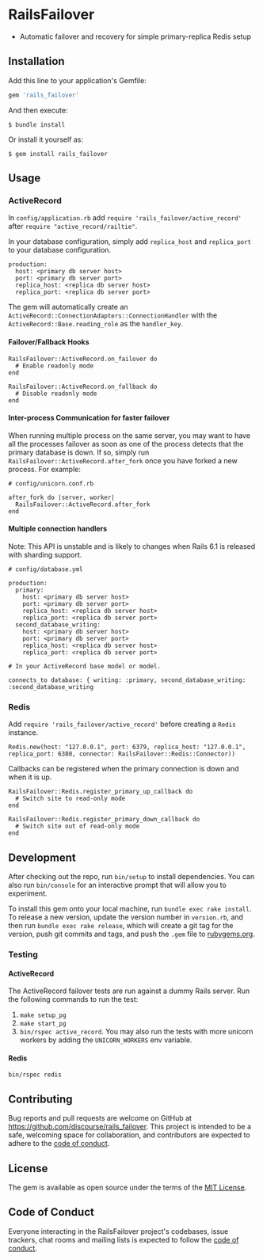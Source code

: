 # RailsFailover

* Automatic failover and recovery for simple primary-replica Redis setup

## Installation

Add this line to your application's Gemfile:

```ruby
gem 'rails_failover'
```

And then execute:

    $ bundle install

Or install it yourself as:

    $ gem install rails_failover

## Usage

### ActiveRecord

In `config/application.rb` add `require 'rails_failover/active_record'` after `require "active_record/railtie"`.

In your database configuration, simply add `replica_host` and `replica_port` to your database configuration.

```
production:
  host: <primary db server host>
  port: <primary db server port>
  replica_host: <replica db server host>
  replica_port: <replica db server port>
```

The gem will automatically create an `ActiveRecord::ConnectionAdapters::ConnectionHandler` with the `ActiveRecord::Base.reading_role` as the `handler_key`.

#### Failover/Fallback Hooks

```
RailsFailover::ActiveRecord.on_failover do
  # Enable readonly mode
end

RailsFailover::ActiveRecord.on_fallback do
  # Disable readonly mode
end
```

#### Inter-process Communication for faster failover

When running multiple process on the same server, you may want to have all the processes failover as soon as one of the process detects that the primary database is down. If so, simply run `RailsFailover::ActiveRecord.after_fork` once you have forked a new process. For example:

```
# config/unicorn.conf.rb

after_fork do |server, worker|
  RailsFailover::ActiveRecord.after_fork
end
```

#### Multiple connection handlers

Note: This API is unstable and is likely to changes when Rails 6.1 is released with sharding support.

```
# config/database.yml

production:
  primary:
    host: <primary db server host>
    port: <primary db server port>
    replica_host: <replica db server host>
    replica_port: <replica db server port>
  second_database_writing:
    host: <primary db server host>
    port: <primary db server port>
    replica_host: <replica db server host>
    replica_port: <replica db server port>

# In your ActiveRecord base model or model.

connects_to database: { writing: :primary, second_database_writing: :second_database_writing
```

### Redis

Add `require 'rails_failover/active_record'` before creating a `Redis` instance.

```
Redis.new(host: "127.0.0.1", port: 6379, replica_host: "127.0.0.1", replica_port: 6380, connector: RailsFailover::Redis::Connector))
```

Callbacks can be registered when the primary connection is down and when it is up.


```
RailsFailover::Redis.register_primary_up_callback do
  # Switch site to read-only mode
end

RailsFailover::Redis.register_primary_down_callback do
  # Switch site out of read-only mode
end
```

## Development

After checking out the repo, run `bin/setup` to install dependencies. You can also run `bin/console` for an interactive prompt that will allow you to experiment.

To install this gem onto your local machine, run `bundle exec rake install`. To release a new version, update the version number in `version.rb`, and then run `bundle exec rake release`, which will create a git tag for the version, push git commits and tags, and push the `.gem` file to [rubygems.org](https://rubygems.org).

### Testing

#### ActiveRecord

The ActiveRecord failover tests are run against a dummy Rails server. Run the following commands to run the test:

1. `make setup_pg`
1. `make start_pg`
1. `bin/rspec active_record`. You may also run the tests with more unicorn workers by adding the `UNICORN_WORKERS` env variable.

#### Redis

`bin/rspec redis`

## Contributing

Bug reports and pull requests are welcome on GitHub at https://github.com/discourse/rails_failover. This project is intended to be a safe, welcoming space for collaboration, and contributors are expected to adhere to the [code of conduct](https://github.com/discourse/rails_failover/blob/master/CODE_OF_CONDUCT.md).


## License

The gem is available as open source under the terms of the [MIT License](https://opensource.org/licenses/MIT).

## Code of Conduct

Everyone interacting in the RailsFailover project's codebases, issue trackers, chat rooms and mailing lists is expected to follow the [code of conduct](https://github.com/discourse/rails_failover/blob/master/CODE_OF_CONDUCT.md).
